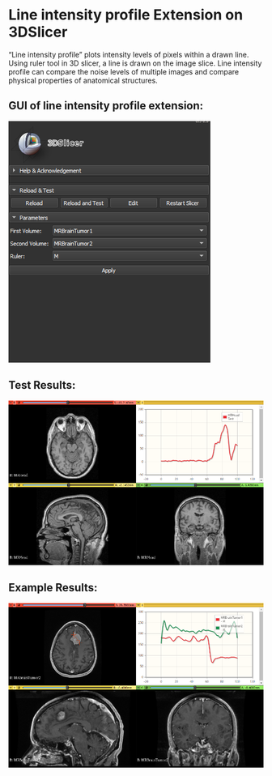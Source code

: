 # Line intensity profile Extension on 3DSlicer

“Line intensity profile” plots intensity levels of pixels within a drawn line. Using ruler tool in 3D slicer, a line is drawn on the image slice. Line intensity profile can 
compare the noise levels of multiple images and compare physical properties of anatomical structures.

## GUI of line intensity profile extension:
![](https://github.com/SKaushalya98/Slicer_Extension/blob/master/GUI.png)


## Test Results:
![](https://github.com/SKaushalya98/Slicer_Extension/blob/master/Test.png)

## Example Results:
![](https://github.com/SKaushalya98/Slicer_Extension/blob/master/Example.png)

